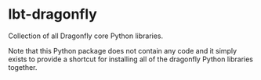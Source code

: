# lbt-dragonfly

Collection of all Dragonfly core Python libraries.

Note that this Python package does not contain any code and it simply exists to
provide a shortcut for installing all of the dragonfly Python libraries together.
